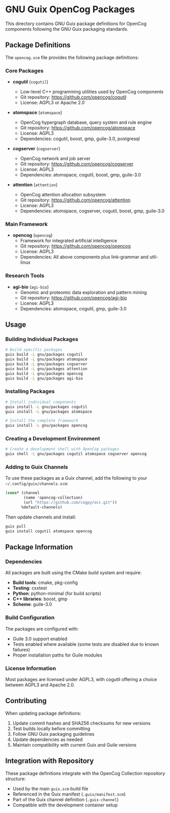 # GNU Guix OpenCog Packages

This directory contains GNU Guix package definitions for OpenCog components following the GNU Guix packaging standards.

## Package Definitions

The `opencog.scm` file provides the following package definitions:

### Core Packages

- **cogutil** (`cogutil`)
  - Low-level C++ programming utilities used by OpenCog components
  - Git repository: https://github.com/opencog/cogutil
  - License: AGPL3 or Apache 2.0

- **atomspace** (`atomspace`)  
  - OpenCog hypergraph database, query system and rule engine
  - Git repository: https://github.com/opencog/atomspace
  - License: AGPL3
  - Dependencies: cogutil, boost, gmp, guile-3.0, postgresql

- **cogserver** (`cogserver`)
  - OpenCog network and job server
  - Git repository: https://github.com/opencog/cogserver  
  - License: AGPL3
  - Dependencies: atomspace, cogutil, boost, gmp, guile-3.0

- **attention** (`attention`)
  - OpenCog attention allocation subsystem
  - Git repository: https://github.com/opencog/attention
  - License: AGPL3
  - Dependencies: atomspace, cogserver, cogutil, boost, gmp, guile-3.0

### Main Framework

- **opencog** (`opencog`)
  - Framework for integrated artificial intelligence
  - Git repository: https://github.com/opencog/opencog
  - License: AGPL3
  - Dependencies: All above components plus link-grammar and util-linux

### Research Tools

- **agi-bio** (`agi-bio`)
  - Genomic and proteomic data exploration and pattern mining
  - Git repository: https://github.com/opencog/agi-bio
  - License: AGPL3
  - Dependencies: atomspace, cogutil, gmp, guile-3.0

## Usage

### Building Individual Packages

```bash
# Build specific packages
guix build -L gnu/packages cogutil
guix build -L gnu/packages atomspace  
guix build -L gnu/packages cogserver
guix build -L gnu/packages attention
guix build -L gnu/packages opencog
guix build -L gnu/packages agi-bio
```

### Installing Packages

```bash
# Install individual components
guix install -L gnu/packages cogutil
guix install -L gnu/packages atomspace

# Install the complete framework
guix install -L gnu/packages opencog
```

### Creating a Development Environment

```bash
# Create a development shell with OpenCog packages
guix shell -L gnu/packages cogutil atomspace cogserver opencog
```

### Adding to Guix Channels

To use these packages as a Guix channel, add the following to your `~/.config/guix/channels.scm`:

```scheme
(cons* (channel
        (name 'opencog-collection)
        (url "https://github.com/cogpy/occ.git"))
       %default-channels)
```

Then update channels and install:

```bash
guix pull
guix install cogutil atomspace opencog
```

## Package Information

### Dependencies

All packages are built using the CMake build system and require:

- **Build tools**: cmake, pkg-config
- **Testing**: cxxtest  
- **Python**: python-minimal (for build scripts)
- **C++ libraries**: boost, gmp
- **Scheme**: guile-3.0

### Build Configuration

The packages are configured with:
- Guile 3.0 support enabled
- Tests enabled where available (some tests are disabled due to known failures)
- Proper installation paths for Guile modules

### License Information

Most packages are licensed under AGPL3, with cogutil offering a choice between AGPL3 and Apache 2.0.

## Contributing

When updating package definitions:

1. Update commit hashes and SHA256 checksums for new versions
2. Test builds locally before committing
3. Follow GNU Guix packaging guidelines
4. Update dependencies as needed
5. Maintain compatibility with current Guix and Guile versions

## Integration with Repository

These package definitions integrate with the OpenCog Collection repository structure:

- Used by the main `guix.scm` build file
- Referenced in the Guix manifest (`.guix/manifest.scm`)
- Part of the Guix channel definition (`.guix-channel`)
- Compatible with the development container setup